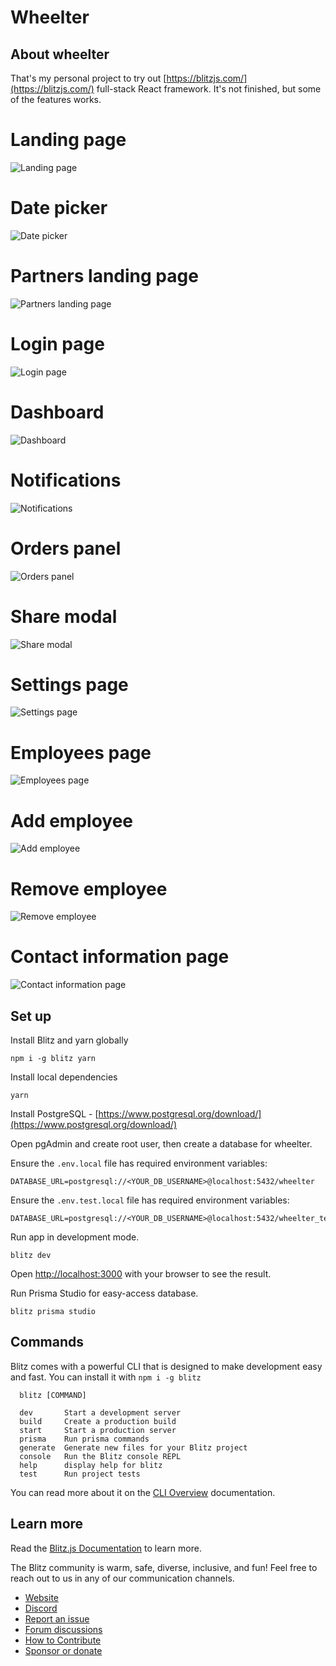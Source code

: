 # **Wheelter**

## About wheelter

That's my personal project to try out [https://blitzjs.com/](https://blitzjs.com/) full-stack React framework. It's not finished, but some of the features works.

# Landing page

![Landing page](https://github.com/pienas/wheelter/blob/main/public/landing.png?raw=true)

# Date picker

![Date picker](https://github.com/pienas/wheelter/blob/main/public/date-picker.png?raw=true)

# Partners landing page

![Partners landing page](https://github.com/pienas/wheelter/blob/main/public/partners-landing.png?raw=true)

# Login page

![Login page](https://github.com/pienas/wheelter/blob/main/public/login.png?raw=true)

# Dashboard

![Dashboard](https://github.com/pienas/wheelter/blob/main/public/dashboard.png?raw=true)

# Notifications

![Notifications](https://github.com/pienas/wheelter/blob/main/public/notifications.png?raw=true)

# Orders panel

![Orders panel](https://github.com/pienas/wheelter/blob/main/public/orders.png?raw=true)

# Share modal

![Share modal](https://github.com/pienas/wheelter/blob/main/public/share.png?raw=true)

# Settings page

![Settings page](https://github.com/pienas/wheelter/blob/main/public/settings-main.png?raw=true)

# Employees page

![Employees page](https://github.com/pienas/wheelter/blob/main/public/settings-employees.png?raw=true)

# Add employee

![Add employee](https://github.com/pienas/wheelter/blob/main/public/employee-invite.png?raw=true)

# Remove employee

![Remove employee](https://github.com/pienas/wheelter/blob/main/public/employee-remove.png?raw=true)

# Contact information page

![Contact information page](https://github.com/pienas/wheelter/blob/main/public/settings-contacts.png?raw=true)

## Set up

Install Blitz and yarn globally

```
npm i -g blitz yarn
```

Install local dependencies

```
yarn
```

Install PostgreSQL - [https://www.postgresql.org/download/](https://www.postgresql.org/download/)

Open pgAdmin and create root user, then create a database for wheelter.

Ensure the `.env.local` file has required environment variables:

```
DATABASE_URL=postgresql://<YOUR_DB_USERNAME>@localhost:5432/wheelter
```

Ensure the `.env.test.local` file has required environment variables:

```
DATABASE_URL=postgresql://<YOUR_DB_USERNAME>@localhost:5432/wheelter_test
```

Run app in development mode.

```
blitz dev
```

Open [http://localhost:3000](http://localhost:3000) with your browser to see the result.

Run Prisma Studio for easy-access database.

```
blitz prisma studio
```

## Commands

Blitz comes with a powerful CLI that is designed to make development easy and fast. You can install it with `npm i -g blitz`

```
  blitz [COMMAND]

  dev       Start a development server
  build     Create a production build
  start     Start a production server
  prisma    Run prisma commands
  generate  Generate new files for your Blitz project
  console   Run the Blitz console REPL
  help      display help for blitz
  test      Run project tests
```

You can read more about it on the [CLI Overview](https://blitzjs.com/docs/cli-overview) documentation.

## Learn more

Read the [Blitz.js Documentation](https://blitzjs.com/docs/getting-started) to learn more.

The Blitz community is warm, safe, diverse, inclusive, and fun! Feel free to reach out to us in any of our communication channels.

- [Website](https://blitzjs.com/)
- [Discord](https://discord.blitzjs.com/)
- [Report an issue](https://github.com/blitz-js/blitz/issues/new/choose)
- [Forum discussions](https://github.com/blitz-js/blitz/discussions)
- [How to Contribute](https://blitzjs.com/docs/contributing)
- [Sponsor or donate](https://github.com/blitz-js/blitz#sponsors-and-donations)
